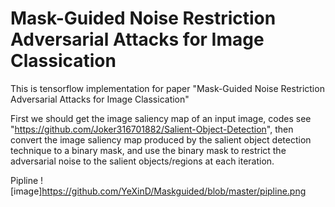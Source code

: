 # Mask-Guided Noise Restriction Adversarial Attacks for Image Classication
This is tensorflow implementation for paper "Mask-Guided Noise Restriction Adversarial Attacks for Image Classication"

First we should get the image saliency map of an input image, codes see "https://github.com/Joker316701882/Salient-Object-Detection", then convert the image saliency map produced by the salient object detection technique to a binary mask, and use the binary mask to restrict the adversarial noise to the salient objects/regions at each iteration.

Pipline
![image]https://github.com/YeXinD/Maskguided/blob/master/pipline.png

